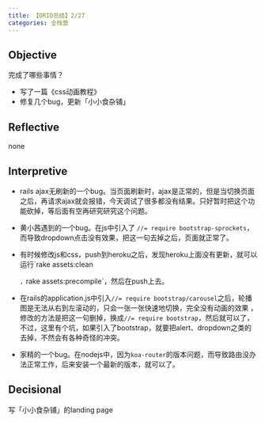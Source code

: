 ```yaml
---
title: 【ORID总结】2/27
categories: 全栈营
---
```


## Objective

完成了哪些事情？

- 写了一篇《css动画教程》
- 修复几个bug，更新「小小食杂铺」

## Reflective

none

## Interpretive

- rails ajax无刷新的一个bug。当页面刷新时，ajax是正常的，但是当切换页面之后，再请求ajax就会报错，今天调试了很多都没有结果。只好暂时把这个功能砍掉，等后面有空再研究研究这个问题。

- 黄小茜遇到的一个bug。在js中引入了 `//= require bootstrap-sprockets`，而导致dropdown点击没有效果，把这一句去掉之后，页面就正常了。

- 有时候修改js和css，push到heroku之后，发现heroku上面没有更新，就可以运行`rake assets:clean

  `，`rake assets:precompile`，然后在push上去。

- 在rails的application.js中引入`//= require bootstrap/carousel`之后，轮播图是无法从右到左滚动的，只会一张一张快速地切换，完全没有动画的效果 ，修改的方法是把这一句删掉，换成`//= require bootstrap`，然后就可以了，不过，这里有个坑，如果引入了bootstrap，就要把alert、dropdown之类的去掉，不然会有各种奇怪的冲突。

- 家精的一个bug。在nodejs中，因为`koa-router`的版本问题，而导致路由没办法正常工作，后来安装一个最新的版本，就可以了。

## Decisional

写「小小食杂铺」的landing page